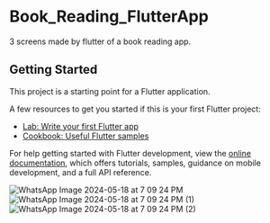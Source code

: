 # Book_Reading_FlutterApp

3 screens made by flutter of a book reading app.

## Getting Started

This project is a starting point for a Flutter application.

A few resources to get you started if this is your first Flutter project:

- [Lab: Write your first Flutter app](https://docs.flutter.dev/get-started/codelab)
- [Cookbook: Useful Flutter samples](https://docs.flutter.dev/cookbook)

For help getting started with Flutter development, view the
[online documentation](https://docs.flutter.dev/), which offers tutorials,
samples, guidance on mobile development, and a full API reference.

![WhatsApp Image 2024-05-18 at 7 09 24 PM](https://github.com/Yasu1s/Book_Reading_FlutterApp/assets/134012077/d9f17b8e-f5dc-4e8e-86e0-4e14786bf684)
![WhatsApp Image 2024-05-18 at 7 09 24 PM (1)](https://github.com/Yasu1s/Book_Reading_FlutterApp/assets/134012077/51df8d95-d2fa-453c-b048-f01841cde012)
![WhatsApp Image 2024-05-18 at 7 09 24 PM (2)](https://github.com/Yasu1s/Book_Reading_FlutterApp/assets/134012077/6966832d-fd06-401d-bd3c-b60dd53d957c)
